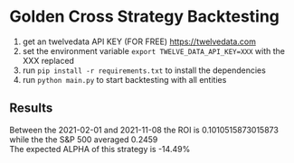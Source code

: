 # Golden Cross Strategy Backtesting

1. get an twelvedata API KEY (FOR FREE) https://twelvedata.com
2. set the environment variable `export TWELVE_DATA_API_KEY=XXX` with the XXX replaced
3. run `pip install -r requirements.txt` to install the dependencies
4. run `python main.py` to start backtesting with all entities


## Results

Between the 2021-02-01 and 2021-11-08 the ROI is 0.1010515873015873<br>
while the the S&P 500 averaged 0.2459<br>
The expected ALPHA of this strategy is -14.49%
